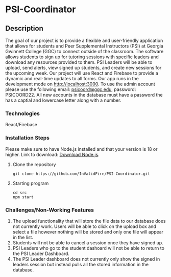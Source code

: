 # PSI-Coordinator

## Description

The goal of our project is to provide a flexible and user-friendly application that allows for students and Peer Supplemental Instructors (PSI) at Georgia Gwinnett College (GGC) to connect outside of the classroom. The software allows students to sign up for tutoring sessions with specific leaders and download any resources provided to them. PSI Leaders will be able to upload, send alerts, view signed up students, and create new sessions for the upcoming week. Our project will use React and Firebase to provide a dynamic and real-time updates to all forms. Our app runs in the development mode on [http://localhost:3000](http://localhost:3000). To use the admin account please use the following email: psicoord@ggc.edu, password: PSICOORD22. All new accounts in the database must have a password the has a captial and lowercase letter along with a number.

### Technologies

React/Firebase

### Installation Steps

Please make sure to have Node.js installed and that your version is 18 or higher. Link to download: [Download Node.js](http://node.js.org/en/download).

1. Clone the repository
   ```
   git clone https://github.com/InValidFire/PSI-Coordinator.git
   ```
2. Starting program
   ```
   cd src
   npm start
   ```

### Challenges/Non-Working Features

1. The upload functionality that will store the file data to our database does not currently work. Users will be able to click on the upload box and select a file however nothing will be stored and only one file will appear in the list.
2. Students will not be able to cancel a session once they have signed up.
3. PSI Leaders who go to the student dashoard will not be able to return to the PSI Leader Dashboard.
4. The PSI Leader dashboard does not currently only show the signed in leaders session but instead pulls all the stored information in the database.
